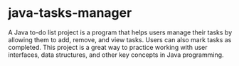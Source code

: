 # java-tasks-manager
A Java to-do list project is a program that helps users manage their tasks by allowing them to add, remove, and view tasks. Users can also mark tasks as completed. This project is a great way to practice working with user interfaces, data structures, and other key concepts in Java programming.

